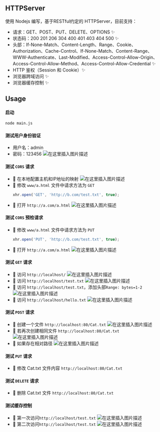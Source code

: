 ## HTTPServer
使用 Nodejs 编写，基于RESTful约定的 HTTPServer，目前支持：
 -  请求：GET、POST、PUT、DELETE、OPTIONS  ✨
 - 状态码：200 201 206 304 400 401 403 404 500 ✨
 - 头部：If-None-Match、Content-Length、Range、Cookie、Authorization、Cache-Control、If-None-Match、Content-Range、WWW-Authenticate、Last-Modified、Access-Control-Allow-Origin、Access-Control-Allow-Method、Access-Control-Allow-Credential ✨
 - HTTP 鉴权（Session 和 Cookie）✨
 - 浏览器跨域访问 ✨
 - 浏览器缓存控制 ✨
## Usage
#### **启动**
```bash
node main.js
```

#### 测试用户身份验证
 - 用户名：admin
 - 密码：123456
![在这里插入图片描述](https://img-blog.csdnimg.cn/9f0f3565c4504ca5aa26ee3950077fa7.png?x-oss-process=image/watermark,type_d3F5LXplbmhlaQ,shadow_50,text_Q1NETiBAQW5pdGEtU3Vu,size_20,color_FFFFFF,t_70,g_se,x_16)


#### **测试 `CORS` 请求** 
 - 💙 在本地配置主机和IP地址的映射
![在这里插入图片描述](https://img-blog.csdnimg.cn/55c925041fdc44129869c32f12612474.png?x-oss-process=image/watermark,type_d3F5LXplbmhlaQ,shadow_50,text_Q1NETiBAQW5pdGEtU3Vu,size_19,color_FFFFFF,t_70,g_se,x_16)
 - 💛	修改 `www/a.html` 文件中请求方法为 `GET`
	```javascript
	xhr.open('GET', 'http://b.com/test.txt', true);
	```
 - 💜 打开 `http://a.com/a.html`
![在这里插入图片描述](https://img-blog.csdnimg.cn/a8853b25b7ab402a965a5f1611dba9f0.png?x-oss-process=image/watermark,type_d3F5LXplbmhlaQ,shadow_50,text_Q1NETiBAQW5pdGEtU3Vu,size_20,color_FFFFFF,t_70,g_se,x_16)


#### **测试 `CORS` 预检请求** 
 - 💙 修改 `www/a.html` 文件中请求方法为 `PUT`
	```javascript
	xhr.open('PUT', 'http://b.com/test.txt', true);
	```
 - 💚 打开 `http://a.com/a.html`
	![在这里插入图片描述](https://img-blog.csdnimg.cn/3fa33ae2ffbe401bb650fc37c2187571.png?x-oss-process=image/watermark,type_d3F5LXplbmhlaQ,shadow_50,text_Q1NETiBAQW5pdGEtU3Vu,size_20,color_FFFFFF,t_70,g_se,x_16)


#### **测试 `GET` 请求** 
 - 💚 访问 `http://localhost/`
  ![在这里插入图片描述](https://img-blog.csdnimg.cn/d93cead563224193a1628efb1374dd14.png)
 - 💛 访问 `http://localhost/test.txt`
	![在这里插入图片描述](https://img-blog.csdnimg.cn/82d12a17b8814b3d853ba89cf5ab0cbc.png)
 - 💜 访问 `http://localhost/test.txt`，添加头部`Range: bytes=1-2`
	![在这里插入图片描述](https://img-blog.csdnimg.cn/9f2e3472be164e30b72e8a30248ec432.png?x-oss-process=image/watermark,type_d3F5LXplbmhlaQ,shadow_50,text_Q1NETiBAQW5pdGEtU3Vu,size_20,color_FFFFFF,t_70,g_se,x_16)
 - 💙 访问 `http://localhost/hello.txt`
![在这里插入图片描述](https://img-blog.csdnimg.cn/715f229d601542078aa0ca756b0d5e63.png)


#### **测试 `POST` 请求** 
 - 💛 创建一个文件 `http://localhost:80/Cat.txt`
![在这里插入图片描述](https://img-blog.csdnimg.cn/b590d7e81ef1498bb6f25cd9b614a6af.png?x-oss-process=image/watermark,type_d3F5LXplbmhlaQ,shadow_50,text_Q1NETiBAQW5pdGEtU3Vu,size_20,color_FFFFFF,t_70,g_se,x_16)
 - 💚 若再次创建相同文件 `http://localhost:80/Cat.txt`
![在这里插入图片描述](https://img-blog.csdnimg.cn/3f76d5e1291b431bb257cde58f6bc304.png?x-oss-process=image/watermark,type_d3F5LXplbmhlaQ,shadow_50,text_Q1NETiBAQW5pdGEtU3Vu,size_20,color_FFFFFF,t_70,g_se,x_16)
 - 💙 如果存在相对路径
![在这里插入图片描述](https://img-blog.csdnimg.cn/df706bd4dcac49aeb3a48ae9088f8b56.png?x-oss-process=image/watermark,type_d3F5LXplbmhlaQ,shadow_50,text_Q1NETiBAQW5pdGEtU3Vu,size_20,color_FFFFFF,t_70,g_se,x_16)


#### **测试 `PUT` 请求** 
 - 💛 修改 Cat.txt 文件内容 `http://localhost:80/Cat.txt`

#### **测试 `DELETE` 请求**
 - 💜 删除 Cat.txt 文件 `http://localhost:80/Cat.txt`


#### 测试缓存控制
 - 💚 第一次访问`http://localhost/test.txt`
![在这里插入图片描述](https://img-blog.csdnimg.cn/0523934f11974a2c81fbc62adb881f34.png?x-oss-process=image/watermark,type_d3F5LXplbmhlaQ,shadow_50,text_Q1NETiBAQW5pdGEtU3Vu,size_20,color_FFFFFF,t_70,g_se,x_16)
 - 💙 第二次访问`http://localhost/test.txt`
![在这里插入图片描述](https://img-blog.csdnimg.cn/234633ea7d4741e9a0e581b0451fda41.png?x-oss-process=image/watermark,type_d3F5LXplbmhlaQ,shadow_50,text_Q1NETiBAQW5pdGEtU3Vu,size_20,color_FFFFFF,t_70,g_se,x_16)

